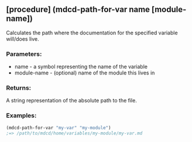 ## [procedure] (mdcd-path-for-var name [module-name])
Calculates the path where the documentation for the specified variable will/does live.

### Parameters:
* name - a symbol representing the name of the variable
* module-name - (optional) name of the module this lives in

### Returns:
A string representation of the absolute path to the file.

### Examples:

```scheme
(mdcd-path-for-var "my-var" "my-module")
;=> /path/to/mdcd/home/variables/my-module/my-var.md
```

